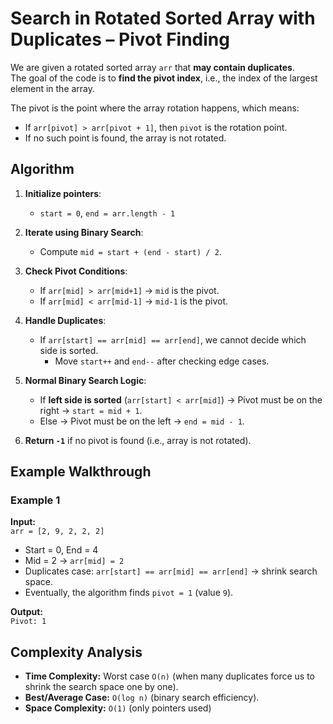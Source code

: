 # Search in Rotated Sorted Array with Duplicates – Pivot Finding

We are given a rotated sorted array `arr` that **may contain duplicates**.  
The goal of the code is to **find the pivot index**, i.e., the index of the largest element in the array.  

The pivot is the point where the array rotation happens, which means:
- If `arr[pivot] > arr[pivot + 1]`, then `pivot` is the rotation point.  
- If no such point is found, the array is not rotated.

## Algorithm

1. **Initialize pointers**:
   - `start = 0`, `end = arr.length - 1`

2. **Iterate using Binary Search**:
   - Compute `mid = start + (end - start) / 2`.

3. **Check Pivot Conditions**:
   - If `arr[mid] > arr[mid+1]` → `mid` is the pivot.  
   - If `arr[mid] < arr[mid-1]` → `mid-1` is the pivot.

4. **Handle Duplicates**:
   - If `arr[start] == arr[mid] == arr[end]`, we cannot decide which side is sorted.  
     - Move `start++` and `end--` after checking edge cases.  

5. **Normal Binary Search Logic**:
   - If **left side is sorted** (`arr[start] < arr[mid]`) → Pivot must be on the right → `start = mid + 1`.  
   - Else → Pivot must be on the left → `end = mid - 1`.

6. **Return `-1`** if no pivot is found (i.e., array is not rotated).

## Example Walkthrough

### Example 1
**Input:**  
`arr = [2, 9, 2, 2, 2]`

- Start = 0, End = 4  
- Mid = 2 → `arr[mid] = 2`  
- Duplicates case: `arr[start] == arr[mid] == arr[end]` → shrink search space.  
- Eventually, the algorithm finds `pivot = 1` (value `9`).  

**Output:**  
`Pivot: 1`

## Complexity Analysis
- **Time Complexity:** Worst case `O(n)` (when many duplicates force us to shrink the search space one by one).  
- **Best/Average Case:** `O(log n)` (binary search efficiency).  
- **Space Complexity:** `O(1)` (only pointers used)
